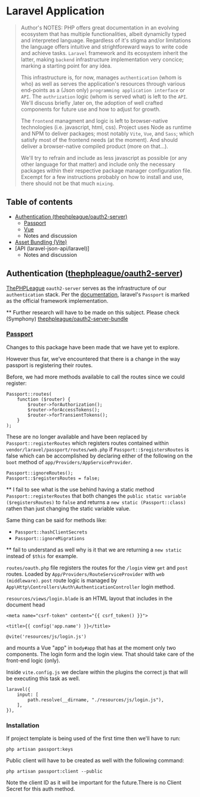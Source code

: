 # Laravel Application

> Author's NOTES:
> PHP offers great documentation in an evolving ecosystem that has multiple functionalities, albeit dynamiclly typed and interpreted language.
> Regardless of it's stigma and/or limitations the language offers intuitive and strightforeward ways to write code and achieve tasks.
> `Laravel` framework and its ecosystem inherit the latter, making `backend` infrastructure implementation very concice; marking a starting point
> for any idea.
>
> This infrastructure is, for now, manages `authentication` (whom is who) as well as serves the application's resources through
> various end-points as a (Json only) `programming application interface` or `API`. The `authrization` logic (whom is served what) is left to the `API`.
> We'll discuss briefly ,later on, the adoption of well crafted components for future use and how to adjust for growth.
>
> The `frontend` managment and logic is left to browser-native technologies (i.e. javascript, html, css).
> Project uses Node as runtime and NPM to deliver packages; most notably `Vite`, `Vue`, and `Sass`;
> which satisfy most of the frontend needs (at the moment). And should deliver a browser-native compiled product (more on that...).
>
> We'll try to refrain and include as less javascript as possible (or any other language for that matter)
> and include only the necessary packages within their respective package manager configuration file.
> Excempt for a few instructions probably on how to install and use, there should not be that much `mixing`.

## Table of contents

-   [Authentication (thephpleague/oauth2-server)]()
    -   [Passport]()
    -   [Vue]()
    -   Notes and discussion
-   [Asset Bundling (Vite)]()
-   [API (laravel-json-api/laravel)]
    -   Notes and discussion

## Authentication ([thephpleague/oauth2-server](https://github.com/thephpleague/oauth2-server))

[ThePHPLeague](https://github.com/thephpleague) `oauth2-server` serves as the infrastructure of our `authentication` stack.
Per the [documentation](https://oauth2.thephpleague.com/), laravel's `Passport` is marked as the official framework implementation.

\*\* Further research will have to be made on this subject.
Please check (Symphony) [thephpleague/oauth2-server-bundle](https://github.com/thephpleague/oauth2-server-bundle)

### [Passport](https://github.com/laravel/passport)

Changes to this package have been made that we have yet to explore.

However thus far, we've encountered that there is a change in the way passport is registering their routes.

Before, we had more methods available to call the routes since we could register:

```
Passport::routes(
    function ($router) {
        $router->forAuthorization();
        $router->forAccessTokens();
        $router->forTransientTokens();
    }
);
```

These are no longer available and have been replaced by `Passport::registerRoutes` which registers routes contained within
`vendor/laravel/passport/routes/web.php` if `Passport::$registersRoutes` is false which can be accomplished by declaring either
of the following on the `boot` method of `app/Providers/AppServiceProvider`.

```
Passport::ignoreRoutes();
Passport::$registersRoutes = false;
```

\*\* I fail to see what is the use behind having a static method `Passport::registerRoutes` that both changes the `public static variable ($registersRoutes)` to `false` and returns a `new static (Passport::class)` rathen than just changing the static variable value.

Same thing can be said for methods like:

-   `Passport::hashClientSecrets`
-   `Passport::ignoreMigrations`

\*\* fail to understand as well why is it that we are returning a `new static` instead of `$this` for example.

`routes/oauth.php` file registers the routes for the `/login` view `get` and `post` routes.
Loaded by `App/Providers/RouteServiceProvider` with `web (middleware)`.
`post` route logic is managed by `App\Http\Controllers\Auth\AuthenticationController` login method.

`resources/views/login.blade` is an HTML layout that includes in the document head

```
<meta name="csrf-token" content="{{ csrf_token() }}">

<title>{{ config('app.name') }}</title>

@vite('resources/js/login.js')
```

and mounts a Vue "app" in `body#app` that has at the moment only two components. The login form and the login view. That should take care of the front-end logic (only).

Inside `vite.config.js` we declare within the plugins the correct js that will be executing this task as well.

```
laravel({
    input: [
        path.resolve(__dirname, "./resources/js/login.js"),
    ],
}),
```

### Installation

If project template is being used of the first time then we'll have to run:

```
php artisan passport:keys
```

Public client will have to be created as well with the following command:

```
php artisan passport:client --public
```

Note the client ID as it will be important for the future.There is no Client Secret for this auth method.
